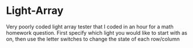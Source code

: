# Light-Array
Very poorly coded light array tester that I coded in an hour for a math homework question. First specify which light you would like to start with as on, then use the letter switches to change the state of each row/column
